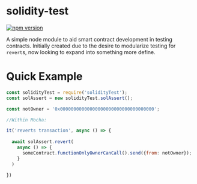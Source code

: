 # solidity-test
[![npm version](https://badge.fury.io/js/solidity-test.svg)](https://badge.fury.io/js/solidity-test)

A simple node module to aid smart contract development in testing contracts. Initially created due to the desire to modularize testing for `revert`s, now looking to expand into something more define.

# Quick Example

```javascript
const solidityTest = require('solidityTest');
const solAssert = new solidityTest.solAssert();

const notOwner = '0x00000000000000000000000000000000000';

//Within Mocha:

it('reverts transaction', async () => {
  
  await solAssert.revert(
    async () => {  
      someContract.functionOnlyOwnerCanCall().send({from: notOwner});
    }
  )
  
})

```
